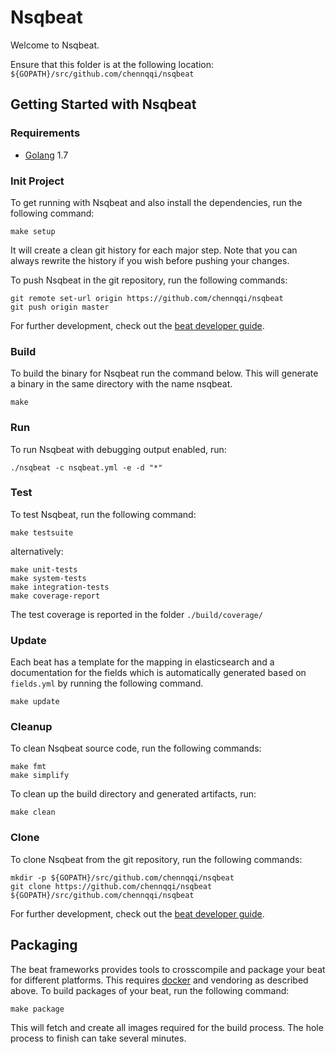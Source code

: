 # Nsqbeat

Welcome to Nsqbeat.

Ensure that this folder is at the following location:
`${GOPATH}/src/github.com/chennqqi/nsqbeat`

## Getting Started with Nsqbeat

### Requirements

* [Golang](https://golang.org/dl/) 1.7

### Init Project
To get running with Nsqbeat and also install the
dependencies, run the following command:

```
make setup
```

It will create a clean git history for each major step. Note that you can always rewrite the history if you wish before pushing your changes.

To push Nsqbeat in the git repository, run the following commands:

```
git remote set-url origin https://github.com/chennqqi/nsqbeat
git push origin master
```

For further development, check out the [beat developer guide](https://www.elastic.co/guide/en/beats/libbeat/current/new-beat.html).

### Build

To build the binary for Nsqbeat run the command below. This will generate a binary
in the same directory with the name nsqbeat.

```
make
```


### Run

To run Nsqbeat with debugging output enabled, run:

```
./nsqbeat -c nsqbeat.yml -e -d "*"
```


### Test

To test Nsqbeat, run the following command:

```
make testsuite
```

alternatively:
```
make unit-tests
make system-tests
make integration-tests
make coverage-report
```

The test coverage is reported in the folder `./build/coverage/`

### Update

Each beat has a template for the mapping in elasticsearch and a documentation for the fields
which is automatically generated based on `fields.yml` by running the following command.

```
make update
```


### Cleanup

To clean  Nsqbeat source code, run the following commands:

```
make fmt
make simplify
```

To clean up the build directory and generated artifacts, run:

```
make clean
```


### Clone

To clone Nsqbeat from the git repository, run the following commands:

```
mkdir -p ${GOPATH}/src/github.com/chennqqi/nsqbeat
git clone https://github.com/chennqqi/nsqbeat ${GOPATH}/src/github.com/chennqqi/nsqbeat
```


For further development, check out the [beat developer guide](https://www.elastic.co/guide/en/beats/libbeat/current/new-beat.html).


## Packaging

The beat frameworks provides tools to crosscompile and package your beat for different platforms. This requires [docker](https://www.docker.com/) and vendoring as described above. To build packages of your beat, run the following command:

```
make package
```

This will fetch and create all images required for the build process. The hole process to finish can take several minutes.
